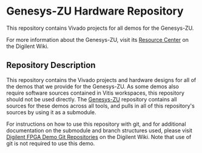 # Genesys-ZU Hardware Repository

This repository contains Vivado projects for all demos for the Genesys-ZU.

For more information about the Genesys-ZU, visit its [Resource Center](https://reference.digilentinc.com/programmable-logic/genesys-zu/start) on the Digilent Wiki.

## Repository Description

This repository contains the Vivado projects and hardware designs for all of the demos that we provide for the Genesys-ZU. As some demos also require software sources contained in Vitis workspaces, this repository should not be used directly. The [Genesys-ZU](https://github.com/Digilent/Genesys-ZU) repository contains all sources for these demos across all tools, and pulls in all of this repository's sources by using it as a submodule.

For instructions on how to use this repository with git, and for additional documentation on the submodule and branch structures used, please visit [Digilent FPGA Demo Git Repositories](https://reference.digilentinc.com/reference/programmable-logic/documents/git) on the Digilent Wiki. Note that use of git is not required to use this demo.